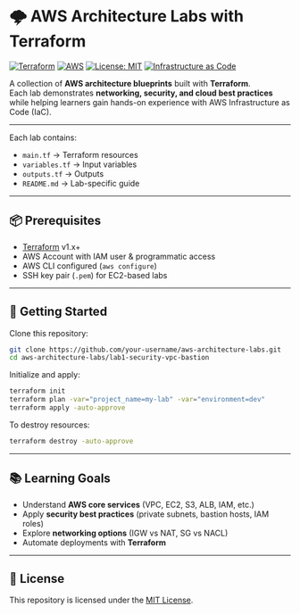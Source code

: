 # 🌩️ AWS Architecture Labs with Terraform

[![Terraform](https://img.shields.io/badge/Terraform-v1.x+-blueviolet?logo=terraform)](https://developer.hashicorp.com/terraform)
[![AWS](https://img.shields.io/badge/AWS-Cloud-orange?logo=amazonaws)](https://aws.amazon.com/)
[![License: MIT](https://img.shields.io/badge/License-MIT-green.svg)](./LICENSE)
[![Infrastructure as Code](https://img.shields.io/badge/IaC-Terraform-blue)](https://www.terraform.io/)

A collection of **AWS architecture blueprints** built with **Terraform**.  
Each lab demonstrates **networking, security, and cloud best practices** while helping learners gain hands-on experience with AWS Infrastructure as Code (IaC).

---


Each lab contains:
- `main.tf` → Terraform resources  
- `variables.tf` → Input variables  
- `outputs.tf` → Outputs  
- `README.md` → Lab-specific guide  

---


## 📦 Prerequisites

- [Terraform](https://developer.hashicorp.com/terraform/downloads) v1.x+  
- AWS Account with IAM user & programmatic access  
- AWS CLI configured (`aws configure`)  
- SSH key pair (`.pem`) for EC2-based labs  

---

## 🚀 Getting Started

Clone this repository:

```bash
git clone https://github.com/your-username/aws-architecture-labs.git
cd aws-architecture-labs/lab1-security-vpc-bastion
```

Initialize and apply:

```bash
terraform init
terraform plan -var="project_name=my-lab" -var="environment=dev"
terraform apply -auto-approve
```

To destroy resources:

```bash
terraform destroy -auto-approve
```

---


## 📚 Learning Goals

- Understand **AWS core services** (VPC, EC2, S3, ALB, IAM, etc.)  
- Apply **security best practices** (private subnets, bastion hosts, IAM roles)  
- Explore **networking options** (IGW vs NAT, SG vs NACL)  
- Automate deployments with **Terraform**  

---

## 📜 License

This repository is licensed under the [MIT License](./LICENSE).  